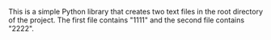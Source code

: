 This is a simple Python library that creates two text files in the root directory of the project. The first file contains "1111" and the second file contains "2222".
